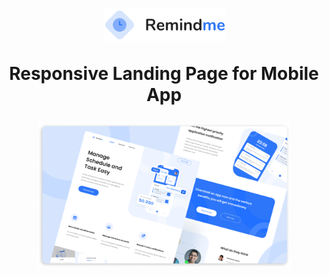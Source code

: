 # <p align="center"><img src="./images/logo.svg" height="52"/></p><p align="center">Responsive Landing Page for Mobile App<p>
<p align="center"><img src="./images/remindme-thumbnail.png" width="80%"/></p>